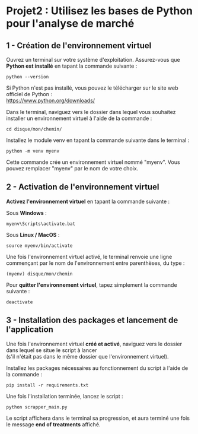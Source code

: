 # Projet2 : Utilisez les bases de Python pour l'analyse de marché
## 1 - Création de l'environnement virtuel

Ouvrez un terminal sur votre système d'exploitation. Assurez-vous que **Python est installé** en tapant la commande suivante :
```
python --version
```

Si Python n'est pas installé, vous pouvez le télécharger sur le site web officiel de Python :  
https://www.python.org/downloads/

Dans le terminal, naviguez vers le dossier dans lequel vous souhaitez installer un environnement virtuel à l'aide de la commande :
```
cd disque/mon/chemin/
```


Installez le module venv en tapant la commande suivante dans le terminal :
```
python -m venv myenv
```

Cette commande crée un environnement virtuel nommé "myenv". Vous pouvez remplacer "myenv" par le nom de votre choix.

## 2 - Activation de l'environnement virtuel

**Activez l'environnement virtuel** en tapant la commande suivante :

Sous **Windows** :
```
myenv\Scripts\activate.bat
```

Sous **Linux / MacOS** :
```
source myenv/bin/activate
```

Une fois l'environnement virtuel activé, le terminal renvoie une ligne commençant par le nom de l'environnement entre parenthèses, du type :
```
(myenv) disque/mon/chemin
```


Pour **quitter l'environnement virtuel**, tapez simplement la commande suivante :
```
deactivate
```

## 3 - Installation des packages et lancement de l'application

Une fois l'environnement virtuel **créé et activé**, naviguez vers le dossier dans lequel se situe le script à lancer  
(s'il n'était pas dans le même dossier que l'environnement virtuel).

Installez les packages nécessaires au fonctionnement du script à l'aide de la commande : 
```
pip install -r requirements.txt
```

Une fois l'installation terminée, lancez le script : 
```
python scrapper_main.py
```

Le script affichera dans le terminal sa progression, et aura terminé une fois le message **end of treatments** affiché.
